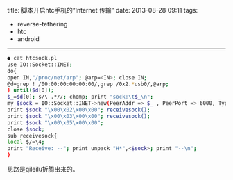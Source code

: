 title: 脚本开启htc手机的“Internet 传输”
date: 2013-08-28 09:11
tags:
- reverse-tethering
- htc
- android 
---
``` bash
● cat htcsock.pl
use IO::Socket::INET; 
do{
open IN,"/proc/net/arp"; @arp=<IN>; close IN;
@d=grep ! /00:00:00:00:00:00/,grep /0x2.*usb0/,@arp;
} until($d[0]);
$_=$d[0]; s/\ .*//; chomp; print "sock:\t$_\n";
my $sock = IO::Socket::INET->new(PeerAddr => $_ , PeerPort => 6000, Type=>SOCK_STREAM, Proto=>"tcp") or die "socket connect fail. $@\n"; 
print $sock "\x00\x02\x00\x00"; receivesock();
print $sock "\x00\x03\x00\x00"; receivesock();
print $sock "\x00\x05\x00\x00";
close $sock; 
sub receivesock{
local $/=\4;
print "Receive: --"; print unpack "H*",<$sock>; print "--\n";
}
```
思路是qileilu折腾出来的。

